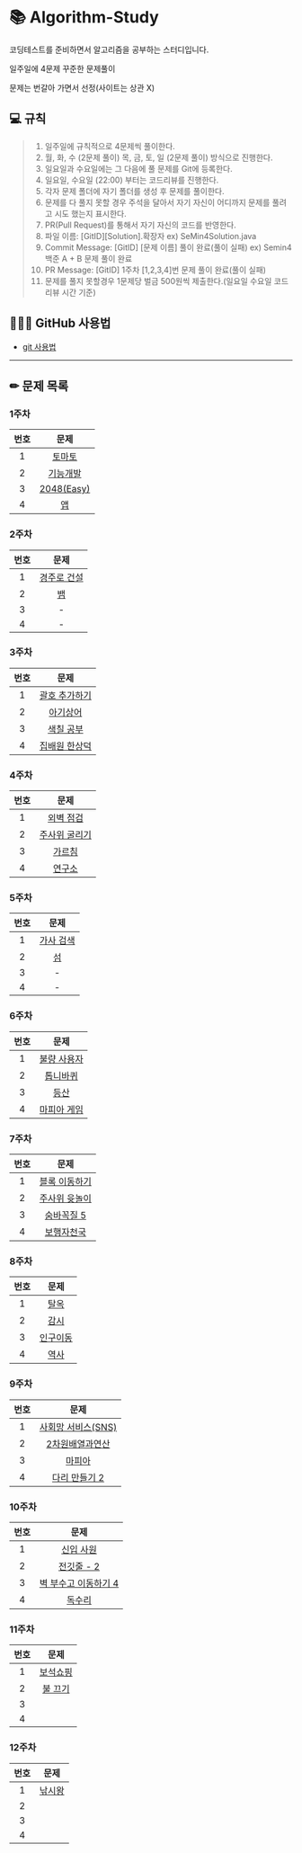 # 📚 Algorithm-Study


코딩테스트를 준비하면서 알고리즘을 공부하는 스터디입니다.

일주일에 4문제 꾸준한 문제풀이

문제는 번갈아 가면서 선정(사이트는 상관 X)



## 💻 __규칙__
> 1. 일주일에 규칙적으로 4문제씩 풀이한다.
> 2. 월, 화, 수 (2문제 풀이) 목, 금, 토, 일 (2문제 풀이) 방식으로 진행한다.
> 3. 일요일과 수요일에는 그 다음에 풀 문제를 Git에 등록한다.
> 4. 일요일, 수요일 (22:00) 부터는 코드리뷰를 진행한다.
> 5. 각자 문제 폴더에 자기 폴더를 생성 후 문제를 풀이한다.
> 6. 문제를 다 풀지 못할 경우 주석을 달아서 자기 자신이 어디까지 문제를 풀려고 시도 했는지 표시한다.
> 7. PR(Pull Request)를 통해서 자기 자신의 코드를 반영한다.
> 8. 파일 이름: [GitID][Solution].확장자 ex) SeMin4Solution.java
> 9. Commit Message: [GitID] [문제 이름] 풀이 완료(풀이 실패) ex) Semin4 백준 A + B 문제 풀이 완료
> 10. PR Message: [GitID] 1주차 [1,2,3,4]번 문제 풀이 완료(풀이 실패) 
> 11. 문제를 풀지 못할경우 1문제당 벌금 500원씩 제출한다.(일요일 수요일 코드리뷰 시간 기준)


## 👩🏻‍💻 GitHub 사용법
* [git 사용법](./Git/README.md)

---
## ✏ 문제 목록
### 1주차

|번호|문제|
|:---:|:---:|
|1|[토마토](https://www.acmicpc.net/problem/7569) |
|2|[기능개발](https://programmers.co.kr/learn/courses/30/lessons/42586) |
|3|[2048(Easy)](https://www.acmicpc.net/problem/12100) |
|4|[앱](https://www.acmicpc.net/problem/7579) |


### 2주차

|번호|문제|
|:---:|:---:|
|1|[경주로 건설](https://programmers.co.kr/learn/courses/30/lessons/67259) |
|2|[뱀](https://www.acmicpc.net/problem/3190) |
|3| - |
|4| - |

### 3주차

|번호|문제|
|:---:|:---:|
|1|[괄호 추가하기](https://www.acmicpc.net/problem/16637)|
|2|[아기상어](https://www.acmicpc.net/problem/16236) |
|3|[색칠 공부](https://www.acmicpc.net/problem/9521)|
|4|[집배원 한상덕](https://www.acmicpc.net/problem/2842)|


### 4주차

|번호|문제|
|:---:|:---:|
|1|[외벽 점검](https://programmers.co.kr/learn/courses/30/lessons/60062)|
|2|[주사위 굴리기](https://www.acmicpc.net/problem/14499)|
|3|[가르침](https://www.acmicpc.net/problem/1062)|
|4|[연구소](https://www.acmicpc.net/problem/14502)|

### 5주차

|번호|문제|
|:---:|:---:|
|1|[가사 검색](https://programmers.co.kr/learn/courses/30/lessons/60060)|
|2|[섬](https://www.acmicpc.net/problem/16000)|
|3| - |
|4| - |

### 6주차

|번호|문제|
|:---:|:---:|
|1|[불량 사용자](https://programmers.co.kr/learn/courses/30/lessons/64064)|
|2|[톱니바퀴](https://www.acmicpc.net/problem/14891)|
|3|[등산](https://www.acmicpc.net/problem/1486)|
|4|[마피아 게임](https://www.acmicpc.net/problem/10542)|

### 7주차

|번호|문제|
|:---:|:---:|
|1|[블록 이동하기](https://programmers.co.kr/learn/courses/30/lessons/60063)|
|2|[주사위 윳놀이](https://www.acmicpc.net/problem/17825)|
|3|[숨바꼭질 5](https://www.acmicpc.net/problem/17071)|
|4|[보행자천국](https://programmers.co.kr/learn/courses/30/lessons/1832)|


### 8주차

|번호|문제|
|:---:|:---:|
|1|[탈옥](https://www.acmicpc.net/problem/9376)|
|2|[감시](https://www.acmicpc.net/problem/15683)|
|3|[인구이동](https://www.acmicpc.net/problem/16234)|
|4|[역사](https://www.acmicpc.net/problem/1613)|


### 9주차

|번호|문제|
|:---:|:---:|
|1|[사회망 서비스(SNS)](https://www.acmicpc.net/problem/2533)|
|2|[2차원배열과연산](https://www.acmicpc.net/problem/17140)|
|3|[마피아](https://www.acmicpc.net/problem/1079)|
|4|[다리 만들기 2](https://www.acmicpc.net/problem/17472)|


### 10주차

|번호|문제|
|:---:|:---:|
|1|[신입 사원](https://www.acmicpc.net/problem/1946)|
|2|[전깃줄 - 2](https://www.acmicpc.net/problem/2568)|
|3|[벽 부수고 이동하기 4](https://www.acmicpc.net/problem/16946)|
|4|[독수리](https://www.acmicpc.net/problem/16238)|


### 11주차

|번호|문제|
|:---:|:---:|
|1|[보석쇼핑](https://programmers.co.kr/learn/courses/30/lessons/67258)|
|2|[불 끄기](https://www.acmicpc.net/problem/14939)|
|3|[]()|
|4|[]()|

### 12주차

|번호|문제|
|:---:|:---:|
|1|[낚시왕](https://www.acmicpc.net/problem/17143)|
|2|[]()|
|3|[]()|
|4|[]()|